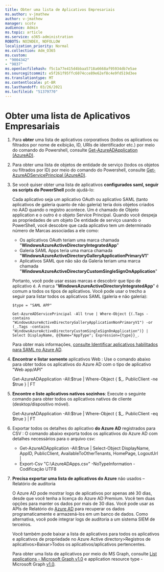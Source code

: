 ```yaml
---
title: Obter uma lista de Aplicativos Empresariais
ms.author: v-jmathew
author: v-jmathew
manager: scotv
audience: Admin
ms.topic: article
ms.service: o365-administration
ROBOTS: NOINDEX, NOFOLLOW
localization_priority: Normal
ms.collection: Adm_O365
ms.custom:
- "9004342"
- "9837"
ms.openlocfilehash: f5c1a77e415d4bbaa5718a6668af95934db7e5ae
ms.sourcegitcommit: e5f261f95ffc6074cce89e62ef8c4e9fd519d3ee
ms.translationtype: MT
ms.contentlocale: pt-BR
ms.lasthandoff: 03/26/2021
ms.locfileid: "51379770"
---
```

# <a name="get-a-list-of-enterprise-applications"></a>Obter uma lista de Aplicativos Empresariais

1. Para **obter** uma lista de aplicativos corporativos (todos os aplicativos ou filtrados por nome de exibição, ID, URIs de identificador etc.) por meio do comando do Powershell, consulte [Get-AzureADApplication (AzureAD)](https://docs.microsoft.com/powershell/module/azuread/get-azureadapplication).
2. Para obter uma lista de objetos de entidade de serviço (todos os objetos ou filtrados por ID) por meio do comando do Powershell, consulte [Get-AzureADServicePrincipal (AzureAD)](https://docs.microsoft.com/powershell/module/azuread/get-azureadserviceprincipal).
3. Se você quiser obter uma lista de aplicativos **configurados saml, seguir os scripts do PowerShell** pode ajudá-lo:

    Cada aplicativo seja um aplicativo OAuth ou aplicativo SAML (tanto aplicativos de galeria quanto de não galeria) teria dois objetos criados no AAD quando o registro acontece. Um é chamado de Objeto application e o outro é o objeto Service Principal. Quando você despeja as propriedades de um objeto De entidade de serviço usando o PowerShell, você descobre que cada aplicativo tem um determinado número de Marcas associadas a ele como:

    - Os aplicativos OAuth teriam uma marca chamada "**WindowsAzureActiveDirectoryIntegratedApp**"
    - Galeria SAML Apps teria uma marca chamada "**WindowsAzureActiveDirectoryGalleryApplicationPrimaryV1**"
    - Aplicativos SAML que não são da Galeria teriam uma marca chamada "**WindowsAzureActiveDirectoryCustomSingleSignOnApplication**"

    Portanto, você pode usar essas marcas e descobrir que tipo de aplicativo é. A marca "**WindowsAzureActiveDirectoryIntegratedApp**" é comum a todos os tipos de aplicativos. Você pode usar o trecho a seguir para listar todos os aplicativos SAML (galeria e não galeria):

    `$type = "SAML APP"`

    `Get-AzureADServicePrincipal -All true | Where-Object {(.Tags -contains "WindowsAzureActiveDirectoryGalleryApplicationNonPrimaryV1") -or (_.Tags -contains "WindowsAzureActiveDirectoryCustomSingleSignOnApplication")} | Select DisplayName, @{Name="AppType"; Expression={type}}_.`

    Para obter mais informações, [consulte Identificar aplicativos habilitados para SAML no Azure AD](https://docs.microsoft.com/answers/questions/24259/identify-saml-enabled-apps-in-azure-ad.html).

4. **Encontrar e listar somente** aplicativos Web : Use o comando abaixo para obter todos os aplicativos do Azure AD com o tipo de aplicativo "Web app/API"

    Get-AzureADApplication -All:$true | Where-Object { $_. PublicClient -ne $true } | FT
5. **Encontre e liste aplicativos nativos sozinhos**: Execute o seguinte comando para obter todos os aplicativos nativos de cliente (desktop/dispositivo móvel).

    Get-AzureADApplication -All:$true | Where-Object { $_. PublicClient -eq $true } | FT
6. Exportar todos os detalhes do aplicativo **do Azure AD** registrados para CSV : O comando abaixo exporta todos os aplicativos do Azure AD com detalhes necessários para o arquivo csv:

    - Get-AzureADApplication -All:$true | Select-Object DisplayName, AppID, PublicClient, AvailableToOtherTenants, HomePage, LogoutUrl |
    - Export-Csv "C:\AzureADApps.csv" -NoTypeInformation -Codificação UTF8

7. **Precisa exportar uma lista de aplicativos do Azure** não usados – Relatório de auditoria

    O Azure AD pode mostrar logs de aplicativos por apenas até 30 dias, desde que você tenha a licença do Azure AD Premium.
    Você tem duas opções para manter os dados por mais de 30 dias. Você pode usar as APIs de Relatório do [Azure AD](https://docs.microsoft.com/azure/active-directory/reports-monitoring/concept-reporting-api) para recuperar os dados programaticamente e armazená-los em um banco de dados. Como alternativa, você pode integrar logs de auditoria a um sistema SIEM de terceiros.

    Você também pode baixar a lista de aplicativos para todos os aplicativos e aplicativos de propriedade no Azure Active directory>Registros de aplicativos>Baixar>Todos os aplicativos/aplicativos pertencentes.

    Para obter uma lista de aplicativos por meio do MS Graph, consulte [List applications - Microsoft Graph v1.0](https://docs.microsoft.com/graph/api/application-list) e application resource type - Microsoft Graph [v1.0](https://docs.microsoft.com/graph/api/resources/application).
